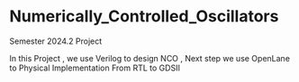 # Numerically_Controlled_Oscillators
Semester 2024.2 Project 

In this Project , we use Verilog to design NCO , Next step we use OpenLane to Physical Implementation 
From RTL to GDSII

